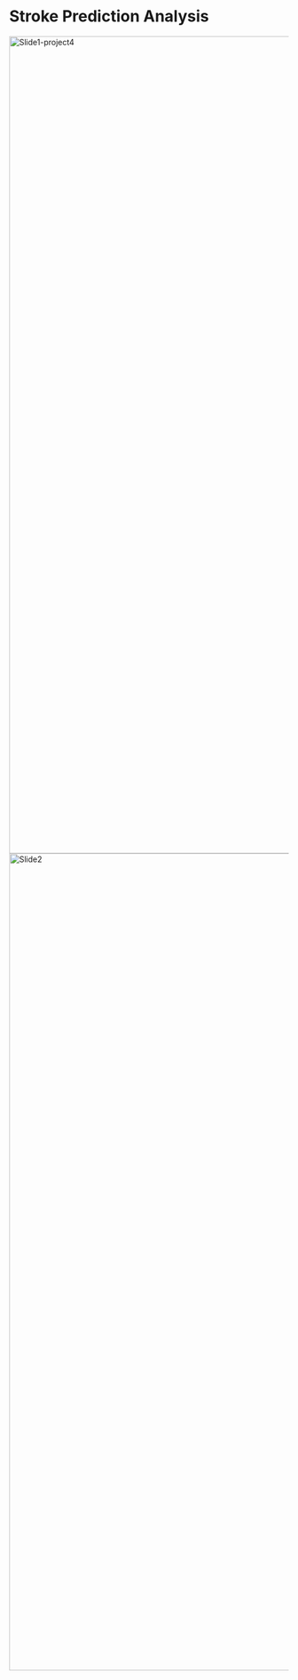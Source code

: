 # Stroke Prediction Analysis
<img width="1470" alt="Slide1-project4" src="https://github.com/Plampinstein/Readme_Test/assets/137336173/ebc65535-fbea-44b8-8154-81f8d69d612e">
<img width="1470" alt="Slide2" src="https://github.com/Plampinstein/Readme_Test/assets/137336173/22b0ab28-9e73-4974-9d94-e0fcee8eb79a">
